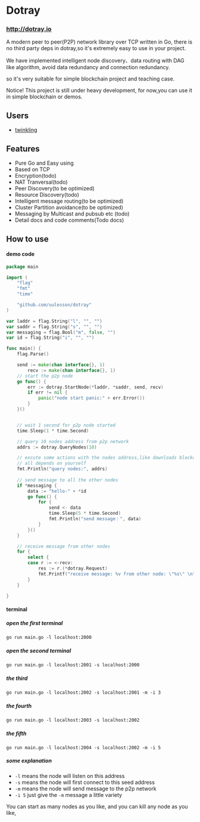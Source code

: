 # Dotray 
### http://dotray.io
A modern peer to peer(P2P) network library over TCP written in Go, there is no third party deps in dotray,so it's extremely easy to use in your project.

We have implemented  intelligent node discovery、data routing with DAG like algorithm, avoid data redundancy and connection redundancy.

so it's very suitable for simple blockchain project and teaching case.

Notice! This project is still under heavy development, for now,you can use it in simple blockchain or demos.

## Users
- [twinkling](https://github.com/uulesson/twinkling) 

## Features
- Pure Go and Easy using
- Based on TCP
- Encryption(todo)
- NAT Tranversal(todo)
- Peer Discovery(to be optimized)
- Resource Discovery(todo)
- Intelligent message routing(to be optimized)
- Cluster Partition avoidance(to be optimized)
- Messaging by Multicast and pubsub etc  (todo)
- Detail docs and code comments(Todo docs)

## How to use
#### demo code
```go
package main

import (
	"flag"
	"fmt"
	"time"

	"github.com/uulesson/dotray"
)

var laddr = flag.String("l", "", "")
var saddr = flag.String("s", "", "")
var messaging = flag.Bool("m", false, "")
var id = flag.String("i", "", "")

func main() {
	flag.Parse()

	send := make(chan interface{}, 1)
        recv := make(chan interface{}, 1)
    // start the p2p node
	go func() {
		err := dotray.StartNode(*laddr, *saddr, send, recv)
		if err != nil {
			panic("node start panic:" + err.Error())
		}
	}()


	// wait 1 second for p2p node started
	time.Sleep(1 * time.Second)

	// query 10 nodes address from p2p network
	addrs := dotray.QueryNodes(10)

    // excute some actions with the nodes address,like downloads blockchain from these nodes
    // all depends on yourself
    fmt.Println("query nodes:", addrs)
    
    // send message to all the other nodes
	if *messaging {
		data := "hello-" + *id
		go func() {
			for {
				send <- data
				time.Sleep(5 * time.Second)
				fmt.Println("send message：", data)
			}
		}()
	}

    // receive message from other nodes
	for {
		select {
		case r := <-recv:
			res := r.(*dotray.Request)
			fmt.Printf("receive message: %v from other node: \"%s\" \n", res.Data, res.From)
		}
	}

}
```

#### terminal
##### open the first terminal
```
go run main.go -l localhost:2000
```

##### open the second terminal
```
go run main.go -l localhost:2001 -s localhost:2000 
``` 

##### the third
```
go run main.go -l localhost:2002 -s localhost:2001 -m -i 3
```

##### the fourth
```
go run main.go -l localhost:2003 -s localhost:2002
```

##### the fifth
```
go run main.go -l localhost:2004 -s localhost:2002 -m -i 5
```

##### some explanation
- `-l` means the node will listen on this address
- `-s` means the node will first connect to this seed address
- `-m` means the node will send message to the p2p network
- `-i 5` just give the `-m` message a little variety

You can start as many nodes as you like, and you can kill any node as you like,